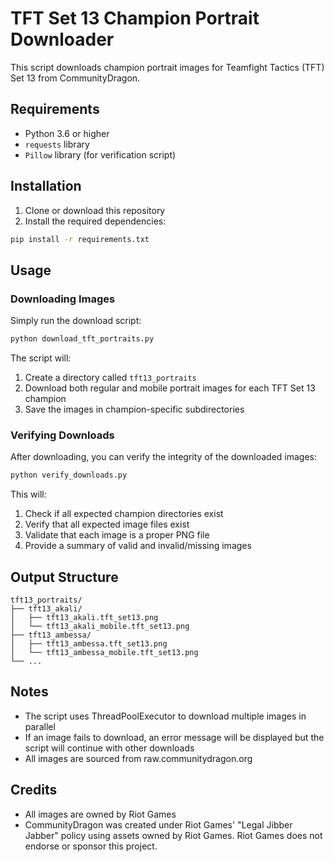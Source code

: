 # TFT Set 13 Champion Portrait Downloader

This script downloads champion portrait images for Teamfight Tactics (TFT) Set 13 from CommunityDragon.

## Requirements

- Python 3.6 or higher
- `requests` library
- `Pillow` library (for verification script)

## Installation

1. Clone or download this repository
2. Install the required dependencies:

```bash
pip install -r requirements.txt
```

## Usage

### Downloading Images

Simply run the download script:

```bash
python download_tft_portraits.py
```

The script will:
1. Create a directory called `tft13_portraits`
2. Download both regular and mobile portrait images for each TFT Set 13 champion
3. Save the images in champion-specific subdirectories

### Verifying Downloads

After downloading, you can verify the integrity of the downloaded images:

```bash
python verify_downloads.py
```

This will:
1. Check if all expected champion directories exist
2. Verify that all expected image files exist
3. Validate that each image is a proper PNG file
4. Provide a summary of valid and invalid/missing images

## Output Structure

```
tft13_portraits/
├── tft13_akali/
│   ├── tft13_akali.tft_set13.png
│   └── tft13_akali_mobile.tft_set13.png
├── tft13_ambessa/
│   ├── tft13_ambessa.tft_set13.png
│   └── tft13_ambessa_mobile.tft_set13.png
└── ...
```

## Notes

- The script uses ThreadPoolExecutor to download multiple images in parallel
- If an image fails to download, an error message will be displayed but the script will continue with other downloads
- All images are sourced from raw.communitydragon.org

## Credits

- All images are owned by Riot Games
- CommunityDragon was created under Riot Games' "Legal Jibber Jabber" policy using assets owned by Riot Games. Riot Games does not endorse or sponsor this project.

